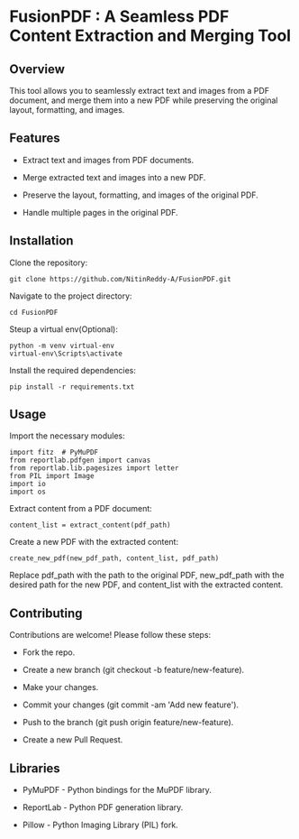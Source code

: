 # ******FusionPDF****** : A Seamless PDF Content Extraction and Merging Tool

## Overview
This tool allows you to seamlessly extract text and images from a PDF document, and merge them into a new PDF while preserving the original layout, formatting, and images.

## Features
  - Extract text and images from PDF documents.
  
  - Merge extracted text and images into a new PDF.
  
  - Preserve the layout, formatting, and images of the original PDF.
  
  - Handle multiple pages in the original PDF.
  
## Installation
Clone the repository:

    git clone https://github.com/NitinReddy-A/FusionPDF.git
Navigate to the project directory:

    cd FusionPDF
Steup a virtual env(Optional):

    python -m venv virtual-env
    virtual-env\Scripts\activate
Install the required dependencies:

    pip install -r requirements.txt
## Usage
Import the necessary modules:

    import fitz  # PyMuPDF
    from reportlab.pdfgen import canvas
    from reportlab.lib.pagesizes import letter
    from PIL import Image
    import io
    import os
Extract content from a PDF document:

    content_list = extract_content(pdf_path)
Create a new PDF with the extracted content:

    create_new_pdf(new_pdf_path, content_list, pdf_path)
Replace pdf_path with the path to the original PDF, new_pdf_path with the desired path for the new PDF, and content_list with the extracted content.

## Contributing
Contributions are welcome! Please follow these steps:

  - Fork the repo.

  - Create a new branch (git checkout -b feature/new-feature).
  
  - Make your changes.
  
  - Commit your changes (git commit -am 'Add new feature').
  
  - Push to the branch (git push origin feature/new-feature).
  
  - Create a new Pull Request.

## Libraries
  - PyMuPDF - Python bindings for the MuPDF library.
  
  - ReportLab - Python PDF generation library.
  
  - Pillow - Python Imaging Library (PIL) fork.
